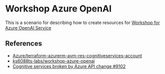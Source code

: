 # Workshop Azure OpenAI

This is a scenario for describing how to create resources for [Workshop for Azure OpenAI Service](https://ks6088ts-labs.github.io/workshop-azure-openai/)

## References

- [Azure/terraform-azurerm-avm-res-cognitiveservices-account](https://github.com/Azure/terraform-azurerm-avm-res-cognitiveservices-account)
- [ks6088ts-labs/workshop-azure-openai](https://github.com/ks6088ts-labs/workshop-azure-openai)
- [Cognitive services broken by Azure API change #9102](https://github.com/hashicorp/terraform-provider-azurerm/issues/9102)
